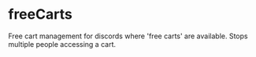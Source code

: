 # freeCarts
Free cart management for discords where 'free carts' are available. Stops multiple people accessing a cart. 
